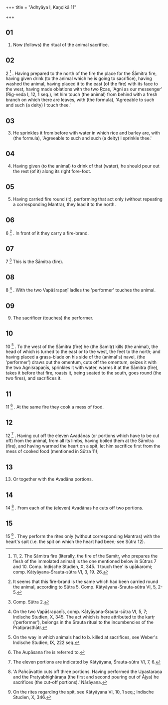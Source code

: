 +++
title = "Adhyāya I, Kaṇḍikā 11"

+++
## 01
1. Now (follows) the ritual of the animal sacrifice.

## 02
2 [^1] . Having prepared to the north of the fire the place for the Śāmitra fire, having given drink (to the animal which he is going to sacrifice), having washed the animal, having placed it to the east (of the fire) with its face to the west, having made oblations with the two Ṛcas, 'Agni as our messenger' (Rig-veda I, 12, 1 seq.), let him touch (the animal) from behind with a fresh branch on which there are leaves, with (the formula), 'Agreeable to such and such (a deity) I touch thee.'

## 03
3. He sprinkles it from before with water in which rice and barley are, with (the formula), 'Agreeable to such and such (a deity) I sprinkle thee.'

## 04
4. Having given (to the animal) to drink of that (water), he should pour out the rest (of it) along its right fore-foot.

## 05
5. Having carried fire round (it), performing that act only (without repeating a corresponding Mantra), they lead it to the north.

## 06
6 [^2] . In front of it they carry a fire-brand.

## 07
7 [^3]  This is the Śāmitra (fire).

## 08
8 [^4] . With the two Vapāśrapaṇī ladles the 'performer' touches the animal.

## 09
9. The sacrificer (touches) the performer.

## 10
10 [^5] . To the west of the Śāmitra (fire) he (the Śamitṛ) kills (the animal), the head of which is turned to the east or to the west, the feet to the north; and having placed a grass-blade on his side of the (animal's) navel, (the 'performer') draws out the omentum, cuts off the omentum, seizes it with the two Agniśrapaṇīs, sprinkles it with water, warms it at the Śāmitra (fire), takes it before that fire, roasts it, being seated to the south, goes round (the two fires), and sacrifices it.

## 11
11 [^6] . At the same fire they cook a mess of food.

## 12
12 [^7] . Having cut off the eleven Avadānas (or portions which have to be cut off) from the animal, from all its limbs, having boiled them at the Śāmitra (fire), and having warmed the heart on a spit, let him sacrifice first from the mess of cooked food (mentioned in Sūtra 11);

## 13
13. Or together with the Avadāna portions.

## 14
14 [^8] . From each of the (eleven) Avadānas he cuts off two portions.

## 15
15 [^9] . They perform the rites only (without corresponding Mantras) with the heart's spit (i.e. the spit on which the heart had been; see Sūtra 12).



[^1]:  11, 2. The Sāmitra fire (literally, the fire of the Samitṛ, who prepares the flesh of the immolated animal) is the one mentioned below in Sūtras 7 and 10. Comp. Indische Studien, X, 345. 'I touch thee' is upākaromi; comp. Kātyāyana-Śrauta-sūtra VI, 3, 19. 26.

[^2]:  It seems that this fire-brand is the same which had been carried round the animal, according to Sūtra 5. Comp. Kātyāyana-Śrauta-sūtra VI, 5, 2-5.

[^3]:  Comp. Sūtra 2.

[^4]:  On the two Vapāśrapaṇīs, comp. Kātyāyana-Śrauta-sūtra VI, 5, 7; Indische Studien, X, 345. The act which is here attributed to the kartṛ ('performer'), belongs in the Śrauta ritual to the incumbencies of the Pratiprasthātṛ.

[^5]:  On the way in which animals had to b. killed at sacrifices, see Weber's Indische Studien, IX, 222 seq.

[^6]:  The Aupāsana fire is referred to.

[^7]:  The eleven portions are indicated by Kātyāyana, Śrauta-sūtra VI, 7, 6.

[^8]:  'A Pañcāvattin cuts off three portions. Having performed the Upastaraṇa and the Pratyabhighāraṇa (the first and second pouring out of Ājya) he sacrifices (the cut-off portions).' Nārāyaṇa.

[^9]:  On the rites regarding the spit, see Kātyāyana VI, 10, 1 seq.; Indische Studien, X, 346.